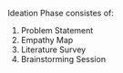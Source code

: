 Ideation Phase consistes of:

1. Problem Statement
2. Empathy Map
3. Literature Survey
4. Brainstorming Session 
